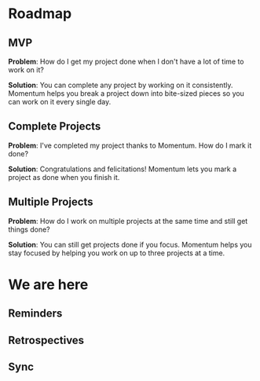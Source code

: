 # Roadmap

## MVP

**Problem**: How do I get my project done when I don't have a lot of time to work on it?

**Solution**: You can complete any project by working on it consistently. Momentum helps you break a project down into bite-sized pieces so you can work on it every single day.

## Complete Projects

**Problem**: I've completed my project thanks to Momentum. How do I mark it done?

**Solution**: Congratulations and felicitations! Momentum lets you mark a project as done when you finish it.

## Multiple Projects

**Problem**: How do I work on multiple projects at the same time and still get things done?

**Solution**: You can still get projects done if you focus. Momentum helps you stay focused by helping you work on up to three projects at a time.

# We are here

## Reminders

## Retrospectives

## Sync